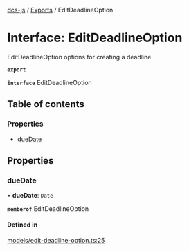 [dcs-js](../README.md) / [Exports](../modules.md) / EditDeadlineOption

# Interface: EditDeadlineOption

EditDeadlineOption options for creating a deadline

**`export`**

**`interface`** EditDeadlineOption

## Table of contents

### Properties

- [dueDate](EditDeadlineOption.md#duedate)

## Properties

### <a id="duedate" name="duedate"></a> dueDate

• **dueDate**: `Date`

**`memberof`** EditDeadlineOption

#### Defined in

[models/edit-deadline-option.ts:25](https://github.com/unfoldingWord/dcs-js/blob/c677a54/models/edit-deadline-option.ts#L25)
